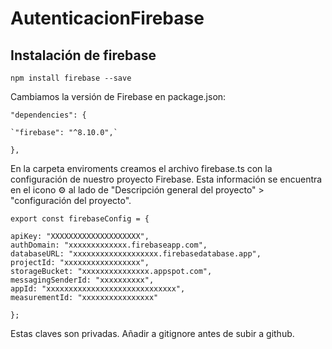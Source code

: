 # AutenticacionFirebase

## Instalación de firebase

`npm install firebase --save`

Cambiamos la versión de Firebase en package.json: 

`"dependencies": {`
   
    `"firebase": "^8.10.0",`
    
  `},`
  
  En la carpeta enviroments creamos el archivo firebase.ts con la configuración de nuestro proyecto Firebase. Esta información se encuentra en el icono ⚙️ al lado de "Descripción general del proyecto" > "configuración del proyecto".
  
  `export const firebaseConfig = {`
  
    apiKey: "XXXXXXXXXXXXXXXXXXXX",
    authDomain: "xxxxxxxxxxxxx.firebaseapp.com",
    databaseURL: "xxxxxxxxxxxxxxxxxxx.firebasedatabase.app",
    projectId: "xxxxxxxxxxxxxxxxx",
    storageBucket: "xxxxxxxxxxxxxxx.appspot.com",
    messagingSenderId: "xxxxxxxxxx",
    appId: "xxxxxxxxxxxxxxxxxxxxxxxxxxxxx",
    measurementId: "xxxxxxxxxxxxxxxx"
    
  `};`

Estas claves son privadas. Añadir a gitignore antes de subir a github.




